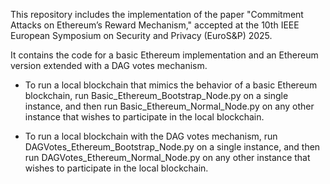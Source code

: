 This repository includes the implementation of the paper "Commitment Attacks on Ethereum’s Reward Mechanism," accepted at the 10th IEEE European Symposium on Security and Privacy (EuroS&P) 2025. 

It contains the code for a basic Ethereum implementation and an Ethereum version extended with a DAG votes mechanism.

- To run a local blockchain that mimics the behavior of a basic Ethereum blockchain, run Basic_Ethereum_Bootstrap_Node.py on a single instance, and then run Basic_Ethereum_Normal_Node.py on any other instance that wishes to participate in the local blockchain.

- To run a local blockchain with the DAG votes mechanism, run DAGVotes_Ethereum_Bootstrap_Node.py on a single instance, and then run DAGVotes_Ethereum_Normal_Node.py on any other instance that wishes to participate in the local blockchain.
